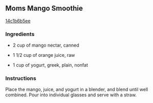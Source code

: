 ## Moms Mango Smoothie

[14c1b6b5ee](http://www.cookstr.com/recipes/momrsquos-mango-smoothie)

### Ingredients

 - 2 cup of mango nectar, canned

 - 1 1/2 cup of orange juice, raw

 - 1 cup of yogurt, greek, plain, nonfat

### Instructions

Place the mango, juice, and yogurt in a blender, and blend until well combined. Pour into individual glasses and serve with a straw.